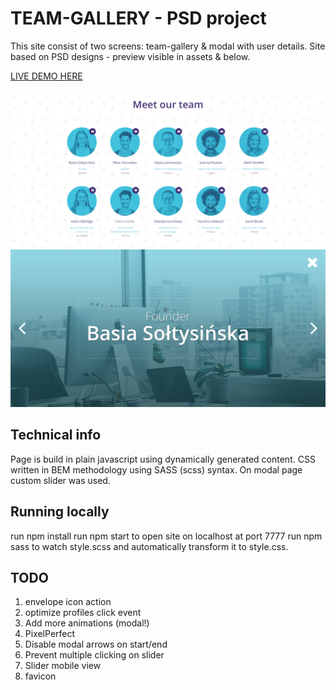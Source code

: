 # TEAM-GALLERY - PSD project
This site consist of two screens: team-gallery & modal with user details.
Site based on PSD designs - preview visible in assets & below.

[LIVE DEMO HERE](#)

<img src="https://github.com/khamer1410/team-gallery-modal/blob/master/assets/preview-team.png?raw=true" style="">
<img src="https://github.com/khamer1410/team-gallery-modal/blob/master/assets/preview-member.png?raw=true" style="">

##  Technical info
Page is build in plain javascript using dynamically generated content.
CSS written in BEM methodology using SASS (scss) syntax.
On modal page custom slider was used.

## Running locally
run npm install
run npm start to open site on localhost at port 7777
run npm sass to watch style.scss and automatically transform it to style.css.

##  TODO 
1. envelope icon action
2. optimize profiles click event
3. Add more animations (modal!)
4. PixelPerfect
5. Disable modal arrows on start/end
6. Prevent multiple clicking on slider
7. Slider mobile view
8. favicon